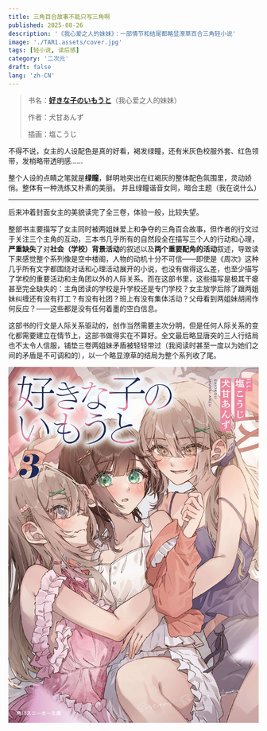 ```yaml
---
title: 三角百合故事不能只写三角啊
published: 2025-08-26
description: '《我心爱之人的妹妹》：一部情节和结尾都略显潦草百合三角轻小说'
image: './TAR1.assets/cover.jpg'
tags: [轻小说, 读后感]
category: '二次元'
draft: false 
lang: 'zh-CN'
---
```


> 书名：[**好きな子のいもうと**](https://bgm.tv/subject/532476)（我心爱之人的妹妹）
>
> 作者：犬甘あんず
>
> 插画：塩こうじ

不得不说，女主的人设配色是真的好看，褐发绿瞳，还有米灰色校服外套、红色领带，发梢略带透明感……

整个人设的点睛之笔就是**绿瞳**，鲜明地突出在红褐灰的整体配色氛围里，灵动娇俏。整体有一种洗练又朴素的美丽。 并且绿瞳谐音女同，暗合主题（我在说什么）

---


后来冲着封面女主的美貌读完了全三卷，体验一般，比较失望。

整部书主要描写了女主同时被两姐妹爱上和争夺的三角百合故事，但作者的行文过于关注三个主角的互动，三本书几乎所有的自然段全在描写三个人的行动和心理，**严重缺失**了对**社会（学校）背景活动**的叙述以及**两个重要配角的活动**叙述，导致读下来感觉整个系列像是空中楼阁，人物的动机十分不可信——即使是《周次》这种几乎所有文字都围绕对话和心理活动展开的小说，也没有做得这么差，也至少描写了学校的重要活动和主角团以外的人际关系。而在这部书里，这些描写是极其干瘪甚至完全缺失的：主角团读的学校是升学校还是专门学校？女主放学后除了跟两姐妹纠缠还有没有打工？有没有社团？班上有没有集体活动？父母看到两姐妹胡闹作何反应？——这些都是没有任何着墨的空白信息。

这部书的行文是人际关系驱动的，创作当然需要主次分明，但是任何人际关系的变化都需要建立在情节上，这部书做得实在不算好。全文最后略显唐突的三人行结局也不太令人信服，铺垫三卷两姐妹矛盾被轻轻带过（我阅读时甚至一度以为她们之间的矛盾是不可调和的），以一个略显潦草的结局为整个系列收了尾。

![cover3](./TAR1.assets/cover3.jpg)

